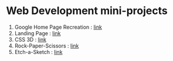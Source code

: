 # Web Development mini-projects

1. Google Home Page Recreation : [link](https://eranda-ihalagedara.github.io/web-development-mini-projects/Google%20Home%20Page/index.html)
2. Landing Page : [link](https://eranda-ihalagedara.github.io/web-development-mini-projects/Landing%20Page/index.html)
3. CSS 3D : [link](https://eranda-ihalagedara.github.io/web-development-mini-projects/CSS%203D/index.html)
4. Rock-Paper-Scissors : [link](https://eranda-ihalagedara.github.io/web-development-mini-projects/Rock-Paper-Scissors/index.html)
5. Etch-a-Sketch : [link](https://eranda-ihalagedara.github.io/web-development-mini-projects/Etch-a-Sketch/index.html)

